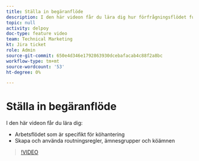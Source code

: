 ```yaml
---
title: Ställa in begäranflöde
description: I den här videon får du lära dig hur förfrågningsflödet fungerar och hur du skapar routningsregler, ämnesgrupper och köämnen.
topic: null
activity: delpoy
doc-type: feature video
team: Technical Marketing
kt: Jira ticket
role: Admin
source-git-commit: 650e4d346e1792863930dcebafacab4c88f2a8bc
workflow-type: tm+mt
source-wordcount: '53'
ht-degree: 0%

---
```


# Ställa in begäranflöde

I den här videon får du lära dig:

* Arbetsflödet som är specifikt för köhantering
* Skapa och använda routningsregler, ämnesgrupper och köämnen

>[!VIDEO](https://video.tv.adobe.com/v/335222/?quality=12&learn=on)
